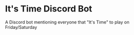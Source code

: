 # It's Time Discord Bot

A Discord bot mentioning everyone that "It's Time" to play on Friday/Saturday
